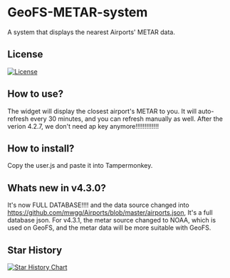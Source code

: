 # GeoFS-METAR-system
A system that displays the nearest Airports' METAR data.
## License 
[![License](https://img.shields.io/badge/License-MIT%20License-green.svg)](https://opensource.org/license/MIT)
## How to use?
The widget will display the closest airport's METAR to you. It will auto-refresh every 30 minutes, and you can refresh manually as well.
After the verion 4.2.7, we don't need ap key anymore!!!!!!!!!!!!!
## How to install?
Copy the user.js and paste it into Tampermonkey.
## Whats new in v4.3.0?
It's now FULL DATABASE!!!! and the data source changed into https://github.com/mwgg/Airports/blob/master/airports.json, It's a full database json.
For v4.3.1, the metar source changed to NOAA, which is used on GeoFS, and the metar data will be more suitable with GeoFS.
## Star History

<a href="https://www.star-history.com/#seabus0316/GeoFS-METAR-system&type=date&legend=top-left">
 <picture>
   <source media="(prefers-color-scheme: dark)" srcset="https://api.star-history.com/svg?repos=seabus0316/GeoFS-METAR-system&type=date&theme=dark&legend=top-left" />
   <source media="(prefers-color-scheme: light)" srcset="https://api.star-history.com/svg?repos=seabus0316/GeoFS-METAR-system&type=date&legend=top-left" />
   <img alt="Star History Chart" src="https://api.star-history.com/svg?repos=seabus0316/GeoFS-METAR-system&type=date&legend=top-left" />
 </picture>
</a>
